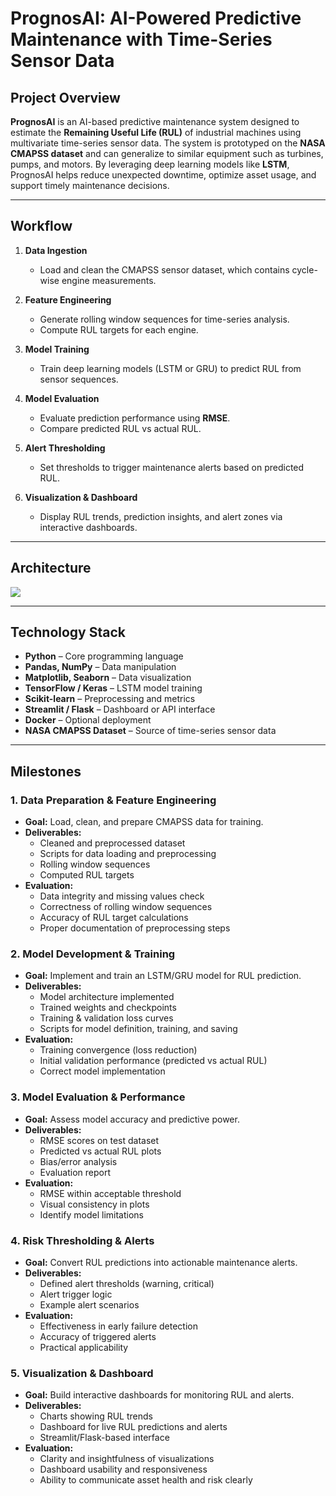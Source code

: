 # PrognosAI: AI-Powered Predictive Maintenance with Time-Series Sensor Data  

## Project Overview  

**PrognosAI** is an AI-based predictive maintenance system designed to estimate the **Remaining Useful Life (RUL)** of industrial machines using multivariate time-series sensor data. The system is prototyped on the **NASA CMAPSS dataset** and can generalize to similar equipment such as turbines, pumps, and motors. By leveraging deep learning models like **LSTM**, PrognosAI helps reduce unexpected downtime, optimize asset usage, and support timely maintenance decisions.  

---

## Workflow  

1. **Data Ingestion**  
   - Load and clean the CMAPSS sensor dataset, which contains cycle-wise engine measurements.  

2. **Feature Engineering**  
   - Generate rolling window sequences for time-series analysis.  
   - Compute RUL targets for each engine.  

3. **Model Training**  
   - Train deep learning models (LSTM or GRU) to predict RUL from sensor sequences.  

4. **Model Evaluation**  
   - Evaluate prediction performance using **RMSE**.  
   - Compare predicted RUL vs actual RUL.  

5. **Alert Thresholding**  
   - Set thresholds to trigger maintenance alerts based on predicted RUL.  

6. **Visualization & Dashboard**  
   - Display RUL trends, prediction insights, and alert zones via interactive dashboards.  

---

## Architecture  

![](Aspose.Words.072c5ff2-ae53-4611-8571-688eb115c598.001.png)  

---

## Technology Stack  

- **Python** – Core programming language  
- **Pandas, NumPy** – Data manipulation  
- **Matplotlib, Seaborn** – Data visualization  
- **TensorFlow / Keras** – LSTM model training  
- **Scikit-learn** – Preprocessing and metrics  
- **Streamlit / Flask** – Dashboard or API interface  
- **Docker** – Optional deployment  
- **NASA CMAPSS Dataset** – Source of time-series sensor data  

---

## Milestones  

### 1. Data Preparation & Feature Engineering  
- **Goal:** Load, clean, and prepare CMAPSS data for training.  
- **Deliverables:**  
  - Cleaned and preprocessed dataset  
  - Scripts for data loading and preprocessing  
  - Rolling window sequences  
  - Computed RUL targets  
- **Evaluation:**  
  - Data integrity and missing values check  
  - Correctness of rolling window sequences  
  - Accuracy of RUL target calculations  
  - Proper documentation of preprocessing steps  

### 2. Model Development & Training  
- **Goal:** Implement and train an LSTM/GRU model for RUL prediction.  
- **Deliverables:**  
  - Model architecture implemented  
  - Trained weights and checkpoints  
  - Training & validation loss curves  
  - Scripts for model definition, training, and saving  
- **Evaluation:**  
  - Training convergence (loss reduction)  
  - Initial validation performance (predicted vs actual RUL)  
  - Correct model implementation  

### 3. Model Evaluation & Performance  
- **Goal:** Assess model accuracy and predictive power.  
- **Deliverables:**  
  - RMSE scores on test dataset  
  - Predicted vs actual RUL plots  
  - Bias/error analysis  
  - Evaluation report  
- **Evaluation:**  
  - RMSE within acceptable threshold  
  - Visual consistency in plots  
  - Identify model limitations  

### 4. Risk Thresholding & Alerts  
- **Goal:** Convert RUL predictions into actionable maintenance alerts.  
- **Deliverables:**  
  - Defined alert thresholds (warning, critical)  
  - Alert trigger logic  
  - Example alert scenarios  
- **Evaluation:**  
  - Effectiveness in early failure detection  
  - Accuracy of triggered alerts  
  - Practical applicability  

### 5. Visualization & Dashboard  
- **Goal:** Build interactive dashboards for monitoring RUL and alerts.  
- **Deliverables:**  
  - Charts showing RUL trends  
  - Dashboard for live RUL predictions and alerts  
  - Streamlit/Flask-based interface  
- **Evaluation:**  
  - Clarity and insightfulness of visualizations  
  - Dashboard usability and responsiveness  
  - Ability to communicate asset health and risk clearly  
